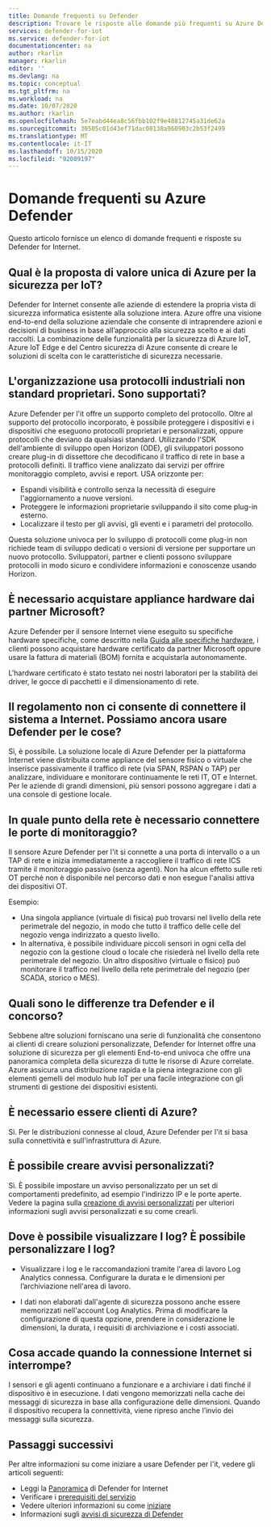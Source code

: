 ```yaml
---
title: Domande frequenti su Defender
description: Trovare le risposte alle domande più frequenti su Azure Defender per le funzionalità e il servizio Internet.
services: defender-for-iot
ms.service: defender-for-iot
documentationcenter: na
author: rkarlin
manager: rkarlin
editor: ''
ms.devlang: na
ms.topic: conceptual
ms.tgt_pltfrm: na
ms.workload: na
ms.date: 10/07/2020
ms.author: rkarlin
ms.openlocfilehash: 5e7eabd44ea8c56fbb102f9e48812745a31de62a
ms.sourcegitcommit: 30505c01d43ef71dac08138a960903c2b53f2499
ms.translationtype: MT
ms.contentlocale: it-IT
ms.lasthandoff: 10/15/2020
ms.locfileid: "92089197"
---
```

# <a name="azure-defender-for-iot-frequently-asked-questions"></a>Domande frequenti su Azure Defender

Questo articolo fornisce un elenco di domande frequenti e risposte su Defender for Internet.

## <a name="what-is-azures-unique-value-proposition-for-iot-security"></a>Qual è la proposta di valore unica di Azure per la sicurezza per IoT?

Defender for Internet consente alle aziende di estendere la propria vista di sicurezza informatica esistente alla soluzione intera. Azure offre una visione end-to-end della soluzione aziendale che consente di intraprendere azioni e decisioni di business in base all’approccio alla sicurezza scelto e ai dati raccolti. La combinazione delle funzionalità per la sicurezza di Azure IoT, Azure IoT Edge e del Centro sicurezza di Azure consente di creare le soluzioni di scelta con le caratteristiche di sicurezza necessarie.

## <a name="our-organization-uses-proprietary-non-standard-industrial-protocols-are-they-supported"></a>L'organizzazione usa protocolli industriali non standard proprietari. Sono supportati? 

Azure Defender per l'it offre un supporto completo del protocollo. Oltre al supporto del protocollo incorporato, è possibile proteggere i dispositivi e i dispositivi che eseguono protocolli proprietari e personalizzati, oppure protocolli che deviano da qualsiasi standard. Utilizzando l'SDK dell'ambiente di sviluppo open Horizon (ODE), gli sviluppatori possono creare plug-in di dissettore che decodificano il traffico di rete in base a protocolli definiti. Il traffico viene analizzato dai servizi per offrire monitoraggio completo, avvisi e report. USA orizzonte per:
- Espandi visibilità e controllo senza la necessità di eseguire l'aggiornamento a nuove versioni.
- Proteggere le informazioni proprietarie sviluppando il sito come plug-in esterno. 
- Localizzare il testo per gli avvisi, gli eventi e i parametri del protocollo.

Questa soluzione univoca per lo sviluppo di protocolli come plug-in non richiede team di sviluppo dedicati o versioni di versione per supportare un nuovo protocollo. Sviluppatori, partner e clienti possono sviluppare protocolli in modo sicuro e condividere informazioni e conoscenze usando Horizon. 

## <a name="do-i-have-to-purchase-hardware-appliances-from-microsoft-partners"></a>È necessario acquistare appliance hardware dai partner Microsoft?
Azure Defender per il sensore Internet viene eseguito su specifiche hardware specifiche, come descritto nella [Guida alle specifiche hardware](https://aka.ms/AzureDefenderforIoTBareMetalAppliance), i clienti possono acquistare hardware certificato da partner Microsoft oppure usare la fattura di materiali (BOM) fornita e acquistarla autonomamente. 

L'hardware certificato è stato testato nei nostri laboratori per la stabilità dei driver, le gocce di pacchetti e il dimensionamento di rete.


## <a name="regulation-does-not-allow-us-to-connect-our-system-to-the-internet-can-we-still-utilize-defender-for-iot"></a>Il regolamento non ci consente di connettere il sistema a Internet. Possiamo ancora usare Defender per le cose?

Sì, è possibile. La soluzione locale di Azure Defender per la piattaforma Internet viene distribuita come appliance del sensore fisico o virtuale che inserisce passivamente il traffico di rete (via SPAN, RSPAN o TAP) per analizzare, individuare e monitorare continuamente le reti IT, OT e Internet. Per le aziende di grandi dimensioni, più sensori possono aggregare i dati a una console di gestione locale.

## <a name="where-in-the-network-should-i-connect-monitoring-ports"></a>In quale punto della rete è necessario connettere le porte di monitoraggio?

Il sensore Azure Defender per l'it si connette a una porta di intervallo o a un TAP di rete e inizia immediatamente a raccogliere il traffico di rete ICS tramite il monitoraggio passivo (senza agenti). Non ha alcun effetto sulle reti OT perché non è disponibile nel percorso dati e non esegue l'analisi attiva dei dispositivi OT.

Esempio:
- Una singola appliance (virtuale di fisica) può trovarsi nel livello della rete perimetrale del negozio, in modo che tutto il traffico delle celle del negozio venga indirizzato a questo livello.
- In alternativa, è possibile individuare piccoli sensori in ogni cella del negozio con la gestione cloud o locale che risiederà nel livello della rete perimetrale del negozio. Un altro dispositivo (virtuale o fisico) può monitorare il traffico nel livello della rete perimetrale del negozio (per SCADA, storico o MES).

## <a name="how-does-defender-for-iot-compare-to-the-competition"></a>Quali sono le differenze tra Defender e il concorso?

Sebbene altre soluzioni forniscano una serie di funzionalità che consentono ai clienti di creare soluzioni personalizzate, Defender for Internet offre una soluzione di sicurezza per gli elementi End-to-end univoca che offre una panoramica completa della sicurezza di tutte le risorse di Azure correlate. Azure assicura una distribuzione rapida e la piena integrazione con gli elementi gemelli del modulo hub IoT per una facile integrazione con gli strumenti di gestione dei dispositivi esistenti.


## <a name="do-i-have-to-be-an-azure-iot-customer"></a>È necessario essere clienti di Azure?

Sì. Per le distribuzioni connesse al cloud, Azure Defender per l'it si basa sulla connettività e sull'infrastruttura di Azure.
## <a name="can-i-create-my-own-alerts"></a>È possibile creare avvisi personalizzati?

Sì. È possibile impostare un avviso personalizzato per un set di comportamenti predefinito, ad esempio l'indirizzo IP e le porte aperte. Vedere la pagina sulla [creazione di avvisi personalizzati](quickstart-create-custom-alerts.md) per ulteriori informazioni sugli avvisi personalizzati e su come crearli.

## <a name="where-can-i-see-logs-can-i-customize-logs"></a>Dove è possibile visualizzare I log? È possibile personalizzare I log?

- Visualizzare i log e le raccomandazioni tramite l'area di lavoro Log Analytics connessa. Configurare la durata e le dimensioni per l’archiviazione nell'area di lavoro.

- I dati non elaborati dall'agente di sicurezza possono anche essere memorizzati nell'account Log Analytics. Prima di modificare la configurazione di questa opzione, prendere in considerazione le dimensioni, la durata, i requisiti di archiviazione e i costi associati.



## <a name="what-happens-when-the-internet-connection-stops-working"></a>Cosa accade quando la connessione Internet si interrompe?

I sensori e gli agenti continuano a funzionare e a archiviare i dati finché il dispositivo è in esecuzione. I dati vengono memorizzati nella cache dei messaggi di sicurezza in base alla configurazione delle dimensioni. Quando il dispositivo recupera la connettività, viene ripreso anche l’invio dei messaggi sulla sicurezza.





## <a name="next-steps"></a>Passaggi successivi

Per altre informazioni su come iniziare a usare Defender per l'it, vedere gli articoli seguenti:

- Leggi la [Panoramica](overview.md) di Defender for Internet
- Verificare i [prerequisiti del servizio](service-prerequisites.md)
- Vedere ulteriori informazioni su come [iniziare](getting-started.md)
- Informazioni sugli [avvisi di sicurezza di Defender](concept-security-alerts.md)
